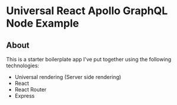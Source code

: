 # Universal React Apollo GraphQL Node Example

## About

This is a starter boilerplate app I've put together using the following technologies:
* Universal rendering (Server side rendering)
* React
* React Router
* Express

